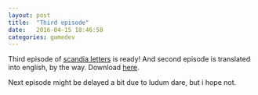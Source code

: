 ```yaml
---
layout: post
title:  "Third episode"
date:   2016-04-15 18:46:58
categories: gamedev
---
```

Third episode of [scandia letters][scandia] is ready! And second episode is
translated into english, by the way. Download [here][download].

Next episode might be delayed a bit due to ludum dare, but i hope not.

[scandia]:      /projects/scandialetters.html
[download]:     https://github.com/caryoscelus/scandia-letters/releases/download/v2016.04.15/scandia-letters-2016.04.15-all.zip
